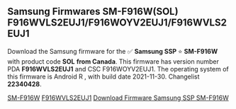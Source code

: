 <h2>Samsung Firmwares SM-F916W(SOL) F916WVLS2EUJ1/F916WOYV2EUJ1/F916WVLS2EUJ1</h2>
Download the Samsung firmware for the ✅ <strong>Samsung SSP </strong> ⭐ <strong>SM-F916W</strong> with product code <strong>SOL</strong> <strong> from Canada</strong>. This firmware has version number PDA <strong>F916WVLS2EUJ1</strong> and CSC F916WOYV2EUJ1. The operating system of this firmware is Android R , with build date 2021-11-30. Changelist <strong>22340428</strong>.


[SM-F916W](https://samfirm.shop/samsung/model/SM-F916W)
[F916WVLS2EUJ1](https://samfirm.shop/samsung/pda/F916WVLS2EUJ1)
[Download Firmware Samsung SSP SM-F916W](https://samfirm.shop/samsung/firmware/478852)
